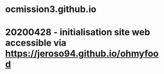 # ocmission3.github.io
# 20200428 - initialisation site web accessible via https://jeroso94.github.io/ohmyfood
